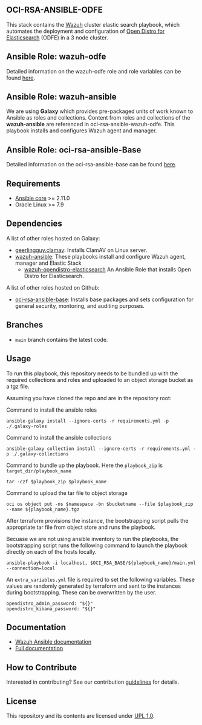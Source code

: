 
## OCI-RSA-ANSIBLE-ODFE
This stack contains the [Wazuh](https://wazuh.com/) cluster elastic search playbook, which automates the deployment and configuration of [Open Distro for Elasticsearch](https://opendistro.github.io/for-elasticsearch/) (ODFE)  in a 3 node cluster.

## Ansible Role: wazuh-odfe
Detailed information on the wazuh-odfe role and role variables can be found [here](/wazuh-odfe/README.md). 

## Ansible Role: wazuh-ansible
We are using <b>Galaxy</b> which provides pre-packaged units of work known to Ansible as roles and collections. Content 
from roles and collections of the <b>wazuh-ansible</b> are referenced in oci-rsa-ansible-wazuh-odfe. This playbook installs and 
configures Wazuh agent and manager.

## Ansible Role: oci-rsa-ansible-Base
Detailed information on the oci-rsa-ansible-base can be found [here]().

## Requirements
- [Ansible core](https://docs.ansible.com/ansible-core/devel/index.html) >= 2.11.0
- Oracle Linux >= 7.9

## Dependencies

A list of other roles hosted on Galaxy:

* [geerlingguy.clamav](https://github.com/geerlingguy/ansible-role-clamav): Installs ClamAV on Linux server.
* [wazuh-ansible](https://github.com/wazuh/wazuh-ansible): These playbooks install and configure Wazuh agent, manager and Elastic Stack
    - [wazuh-opendistro-elasticsearch](https://github.com/wazuh/wazuh-ansible/tree/master/roles/opendistro/opendistro-elasticsearch) An Ansible Role that installs Open Distro for Elasticsearch.

A list of other roles hosted on Github:
* [oci-rsa-ansible-base](pending...): Installs base packages and sets configuration for general security, montoring, and auditing purposes.

## Branches

* `main` branch contains the latest code.

## Usage

To run this playbook, this repository needs to be bundled up with the required collections and roles and uploaded to an object storage bucket as a tgz file.

Assuming you have cloned the repo and are in the repository root:

Command to install the ansible roles
```
ansible-galaxy install --ignore-certs -r requirements.yml -p ./.galaxy-roles
```
Command to install the ansible collections
```
ansible-galaxy collection install --ignore-certs -r requirements.yml -p ./.galaxy-collections
```
Command to bundle up the playbook.
Here the `playbook_zip` is `target_dir/playbook_name`
```
tar -czf $playbook_zip $playbook_name
```
Command to upload the tar file to object storage
```
oci os object put -ns $namespace -bn $bucketname --file $playbook_zip --name ${playbook_name}.tgz
```

After terraform provisions the instance, the bootstrapping script pulls the appropriate tar file from object store and runs the playbook.

Becuase we are not using ansible inventory to run the playbooks, the bootstrapping script runs the following command to launch the playbook directly on each of the hosts locally.

```
ansible-playbook -i localhost, $OCI_RSA_BASE/${playbook_name}/main.yml --connection=local
```

An `extra_variables.yml` file is required to set the following variables. These values are randomly generated by terraform and sent to the instances during bootstrapping. These can be overwritten by the user.
```
opendistro_admin_password: "${}"
opendistro_kibana_password: "${}"
```
## Documentation

* [Wazuh Ansible documentation](https://documentation.wazuh.com/current/deploying-with-ansible/index.html)
* [Full documentation](http://documentation.wazuh.com)

## How to Contribute
Interested in contributing?  See our contribution [guidelines](CONTRIBUTE.md) for details.

## License
This repository and its contents are licensed under [UPL 1.0](LICENSE).    

